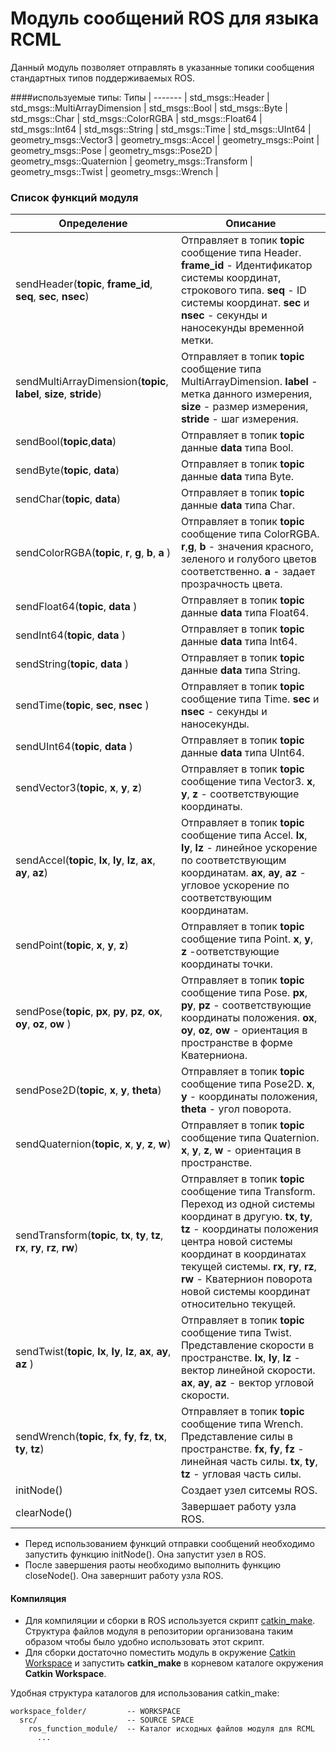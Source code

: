 # Модуль сообщений ROS для языка RCML

Данный модуль позволяет отправлять в указанные топики сообщения стандартных типов поддерживаемых ROS.

####используемые типы:
Типы |
 ------- |
std_msgs::Header |
std_msgs::MultiArrayDimension |
std_msgs::Bool |
std_msgs::Byte |
std_msgs::Char |
std_msgs::ColorRGBA |
std_msgs::Float64 |
std_msgs::Int64 |
std_msgs::String |
std_msgs::Time |
std_msgs::UInt64 |
geometry_msgs::Vector3 |
geometry_msgs::Accel |
geometry_msgs::Point |
geometry_msgs::Pose |
geometry_msgs::Pose2D |
geometry_msgs::Quaternion |
geometry_msgs::Transform |
geometry_msgs::Twist |
geometry_msgs::Wrench |


### Список функций модуля
Определение  | Описание
--------|---------
sendHeader(**topic**, **frame_id**, **seq**, **sec**, **nsec**) | Отправляет в топик **topic** сообщение типа Header. **frame_id** - Идентификатор системы координат, строкового типа. **seq** - ID системы координат. **sec** и **nsec** - секунды и наносекунды временной метки.        
sendMultiArrayDimension(**topic**, **label**, **size**, **stride**) | Отправляет в топик **topic** сообщение типа MultiArrayDimension. **label** - метка данного измерения, **size** - размер измерения, **stride** - шаг измерения.
sendBool(**topic**,**data**) | Отправляет в топик **topic** данные **data** типа Bool.
sendByte(**topic**, **data**) | Отправляет в топик **topic** данные **data** типа Byte.     
sendChar(**topic**, **data**) | Отправляет в топик **topic** данные **data** типа Char.     
sendColorRGBA(**topic**, **r**, **g**, **b**, **a** ) | Отправляет в топик **topic** сообщение типа ColorRGBA.  **r**,**g**, **b** - значения красного, зеленого и голубого цветов соответственно. **a** - задает прозрачность цвета.
sendFloat64(**topic**, **data** ) | Отправляет в топик **topic** данные **data** типа Float64.       
sendInt64(**topic**, **data** ) | Отправляет в топик **topic** данные **data** типа Int64.       
sendString(**topic**, **data** ) | Отправляет в топик **topic** данные **data** типа String.       
sendTime(**topic**, **sec**, **nsec** ) | Отправляет в топик **topic** сообщение типа Time. **sec** и **nsec** - секунды и наносекунды.       
sendUInt64(**topic**, **data** ) | Отправляет в топик **topic** данные **data** типа UInt64.       
sendVector3(**topic**, **x**, **y**, **z**) | Отправляет в топик **topic** сообщение типа Vector3.  **x**, **y**, **z** - соответствующие координаты.       
sendAccel(**topic**, **lx**, **ly**, **lz**, **ax**, **ay**, **az**) | Отправляет в топик **topic** сообщение типа Accel. **lx**, **ly**, **lz** - линейное ускорение по соответствующим координатам. **ax**, **ay**, **az**  - угловое ускорение по соответствующим координатам.     
sendPoint(**topic**, **x**, **y**, **z**) | Отправляет в топик **topic** сообщение типа Point. **x**, **y**, **z** -оответствующие координаты точки.    
sendPose(**topic**, **px**, **py**, **pz**, **ox**, **oy**, **oz**, **ow** ) | Отправляет в топик **topic** сообщение типа Pose. **px**, **py**, **pz**  - соответствующие координаты положения. **ox**, **oy**, **oz**, **ow** - ориентация в пространстве в форме Кватерниона.
sendPose2D(**topic**, **x**, **y**, **theta**) | Отправляет в топик **topic** сообщение типа Pose2D. **x**, **y** - координаты положения, **theta** - угол поворота.   
sendQuaternion(**topic**, **x**, **y**, **z**, **w**) | Отправляет в топик **topic** сообщение типа Quaternion. **x**, **y**, **z**, **w** - ориентация в пространстве.       
sendTransform(**topic**, **tx**, **ty**, **tz**, **rx**, **ry**, **rz**, **rw**) | Отправляет в топик **topic** сообщение типа Transform. Переход из одной системы координат в другую. **tx**, **ty**, **tz** - координаты положения центра новой системы координат в координатах текущей системы. **rx**, **ry**, **rz**, **rw** - Кватернион поворота новой системы координат относительно текущей.
sendTwist(**topic**, **lx**, **ly**, **lz**, **ax**, **ay**, **az** ) | Отправляет в топик **topic** сообщение типа Twist. Представление скорости в пространстве. **lx**, **ly**, **lz** - вектор линейной скорости. **ax**, **ay**, **az** - вектор угловой скорости.
sendWrench(**topic**, **fx**, **fy**, **fz**, **tx**, **ty**, **tz**) | Отправляет в топик **topic** сообщение типа Wrench. Представление силы в пространстве.  **fx**, **fy**, **fz** - линейная часть силы. **tx**, **ty**, **tz** - угловая часть силы.
initNode() | Создает узел ситсемы ROS.
clearNode() | Завершает работу узла ROS.


 - Перед использованием функций отправки сообщений необходимо запустить функцию initNode().
Она запустит узел в ROS.
 - После завершения раоты необходимо выполнить функцию closeNode().
Она заверншит работу узла ROS.

#### Компиляция
 - Для компиляции и сборки в ROS используется скрипт [catkin_make](http://wiki.ros.org/catkin/commands/catkin_make).<br>
 Структура файлов модуля в репозитории организована таким образом чтобы было удобно использовать этот скрипт.
 - Для сборки достаточно поместить модуль в окружение [Catkin Workspace](http://wiki.ros.org/catkin/workspaces) и запустить **catkin_make** в корневом каталоге окружения **Catkin Workspace**.

Удобная структура каталогов для использования catkin_make:

```
workspace_folder/         -- WORKSPACE
  src/                    -- SOURCE SPACE
    ros_function_module/  -- Каталог исходных файлов модуля для RCML
      ...
```












